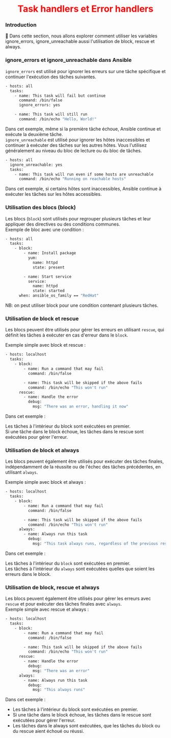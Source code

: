 <h1 align="center" style="color: red;">Task handlers et Error handlers</h1>

### Introduction
👋 Dans cette section, nous allons explorer comment utiliser les variables ignore_errors, ignore_unreachable aussi l'utilisation de block, rescue et always.

### ignore_errors et ignore_unreachable dans Ansible
`ignore_errors` est utilisé pour ignorer les erreurs sur une tâche spécifique et continuer l'exécution des tâches suivantes.
```bash
- hosts: all
  tasks:
    - name: This task will fail but continue
      command: /bin/false
      ignore_errors: yes

    - name: This task will still run
      command: /bin/echo "Hello, World!"

```
Dans cet exemple, même si la première tâche échoue, Ansible continue et exécute la deuxième tâche.  
`ignore_unreachable` est utilisé pour ignorer les hôtes inaccessibles et continuer à exécuter des tâches sur les autres hôtes. Vous l'utilisez généralement au niveau du bloc de lecture ou du bloc de tâches.

```bash
- hosts: all
  ignore_unreachable: yes
  tasks:
    - name: This task will run even if some hosts are unreachable
      command: /bin/echo "Running on reachable hosts"

```

Dans cet exemple, si certains hôtes sont inaccessibles, Ansible continue à exécuter les tâches sur les hôtes accessibles.
### Utilisation des blocs (block)
Les blocs (`block`) sont utilisés pour regrouper plusieurs tâches et leur appliquer des directives ou des conditions communes.  
Exemple de bloc avec une condition :  
```bash
- hosts: all
  tasks:
    - block:
        - name: Install package
          yum:
            name: httpd
            state: present

        - name: Start service
          service:
            name: httpd
            state: started
      when: ansible_os_family == "RedHat"

```

NB: on peut utiliser block pour une condition contenant plusieurs tâches. 
### Utilisation de block et rescue
Les blocs peuvent être utilisés pour gérer les erreurs en utilisant `rescue`, qui définit les tâches à exécuter en cas d'erreur dans le `block`.  

Exemple simple avec block et rescue :


```bash
- hosts: localhost
  tasks:
    - block:
        - name: Run a command that may fail
          command: /bin/false

        - name: This task will be skipped if the above fails
          command: /bin/echo "This won't run"
      rescue:
        - name: Handle the error
          debug:
            msg: "There was an error, handling it now"

```

Dans cet exemple :  

Les tâches à l'intérieur du block sont exécutées en premier.  
Si une tâche dans le block échoue, les tâches dans le rescue sont exécutées pour gérer l'erreur.  
### Utilisation de block et always
Les blocs peuvent également être utilisés pour exécuter des tâches finales, indépendamment de la réussite ou de l'échec des tâches précédentes, en utilisant `always`.  

Exemple simple avec block et always :


```bash
- hosts: localhost
  tasks:
    - block:
        - name: Run a command that may fail
          command: /bin/false

        - name: This task will be skipped if the above fails
          command: /bin/echo "This won't run"
      always:
        - name: Always run this task
          debug:
            msg: "This task always runs, regardless of the previous results"

```

Dans cet exemple :  

Les tâches à l'intérieur du `block` sont exécutées en premier.  
Les tâches à l'intérieur du `always` sont exécutées quelles que soient les erreurs dans le block.  
### Utilisation de block, rescue et always
Les blocs peuvent également être utilisés pour gérer les erreurs avec `rescue` et pour exécuter des tâches finales avec `always`.  
Exemple simple avec rescue et always :


```bash
- hosts: localhost
  tasks:
    - block:
        - name: Run a command that may fail
          command: /bin/false

        - name: This task will be skipped if the above fails
          command: /bin/echo "This won't run"
      rescue:
        - name: Handle the error
          debug:
            msg: "There was an error"
      always:
        - name: Always run this task
          debug:
            msg: "This always runs"

```

Dans cet exemple :  

- Les tâches à l'intérieur du block sont exécutées en premier.  
- Si une tâche dans le block échoue, les tâches dans le rescue sont exécutées pour gérer l'erreur.
- Les tâches dans le always sont exécutées, que les tâches du block ou du rescue aient échoué ou réussi.
